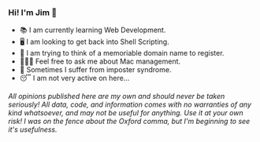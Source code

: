 ### Hi! I'm Jim 👋

<!--
![Twitter Follow](https://img.shields.io/twitter/follow/JimFromDallas?style=social)
-->

- 📚 I am currently learning Web Development.
- 🖥 I am looking to get back into Shell Scripting.
- 🤔 I am trying to think of a memoriable domain name to register.
- 👨🏻‍🏫 Feel free to ask me about Mac management.
- 🥸 Sometimes I suffer from imposter syndrome.
- 😴 I am not very active on here...

###### *All opinions published here are my own and should never be taken seriously! All data, code, and information comes with no warranties of any kind whatsoever, and may not be useful for anything.  Use it at your own risk! I was on the fence about the Oxford comma, but I'm beginning to see it's usefulness.*

<!--
**jmwdmr/jmwdmr** is a ✨ _special_ ✨ repository because its `README.md` (this file) appears on your GitHub profile.

Here are some ideas to get you started:

- 🔭 I’m currently working on ...
- 🌱 I’m currently learning ...
- 👯 I’m looking to collaborate on ...
- 🤔 I’m looking for help with ...
- 💬 Ask me about ...
- 📫 How to reach me: ...
- 😄 Pronouns: ...
- ⚡ Fun fact: ...
-->
